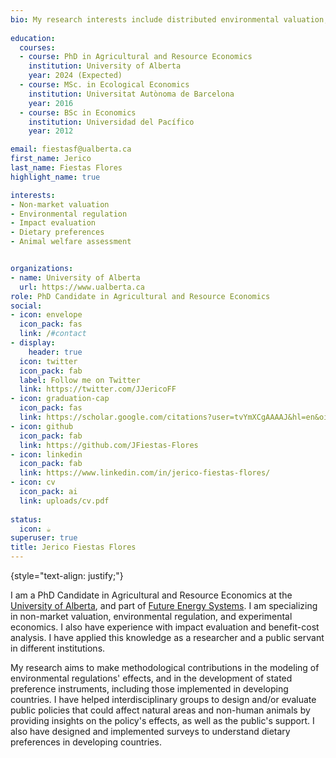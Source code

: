```yaml
---
bio: My research interests include distributed environmental valuation, economic experiments, benefit-cost analysis and environmental regulation.
  
education:
  courses:
  - course: PhD in Agricultural and Resource Economics
    institution: University of Alberta
    year: 2024 (Expected)
  - course: MSc. in Ecological Economics
    institution: Universitat Autònoma de Barcelona
    year: 2016
  - course: BSc in Economics
    institution: Universidad del Pacífico
    year: 2012

email: fiestasf@ualberta.ca
first_name: Jerico
last_name: Fiestas Flores
highlight_name: true

interests:
- Non-market valuation
- Environmental regulation
- Impact evaluation
- Dietary preferences
- Animal welfare assessment


organizations:
- name: University of Alberta
  url: https://www.ualberta.ca
role: PhD Candidate in Agricultural and Resource Economics
social:
- icon: envelope
  icon_pack: fas
  link: /#contact
- display:
    header: true
  icon: twitter
  icon_pack: fab
  label: Follow me on Twitter
  link: https://twitter.com/JJericoFF
- icon: graduation-cap
  icon_pack: fas
  link: https://scholar.google.com/citations?user=tvYmXCgAAAAJ&hl=en&oi=ao
- icon: github
  icon_pack: fab
  link: https://github.com/JFiestas-Flores
- icon: linkedin
  icon_pack: fab
  link: https://www.linkedin.com/in/jerico-fiestas-flores/
- icon: cv
  icon_pack: ai
  link: uploads/cv.pdf
  
status:
  icon: ☕️
superuser: true
title: Jerico Fiestas Flores
---
```


{style="text-align: justify;"}

I am a PhD Candidate in Agricultural and Resource Economics at the [University of Alberta](www.ualberta.ca), and part of [Future Energy Systems](https://www.futureenergysystems.ca/). I am specializing in non-market valuation, environmental regulation, and experimental economics. I also have experience with impact evaluation and benefit-cost analysis. I have applied this knowledge as a researcher and a public servant in different institutions.

My research aims to make methodological contributions in the modeling of environmental regulations' effects, and in the development of stated preference instruments, including those implemented in developing countries. I have helped interdisciplinary groups to design and/or evaluate public policies that could affect natural areas and non-human animals by providing insights on the policy's effects, as well as the public's support. I also have designed and implemented surveys to understand dietary preferences in developing countries.




